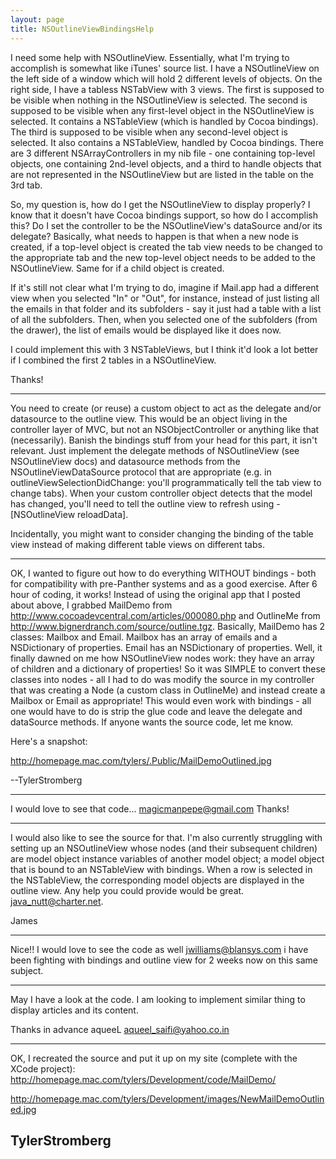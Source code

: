 ```yaml
---
layout: page
title: NSOutlineViewBindingsHelp
---
```




I need some help with NSOutlineView. Essentially, what I'm trying to accomplish is somewhat like iTunes' source list. I have a NSOutlineView on the left side of a window which will hold 2 different levels of objects. On the right side, I have a tabless NSTabView with 3 views. The first is supposed to be visible when nothing in the NSOutlineView is selected. The second is supposed to be visible when any first-level object in the NSOutlineView is selected. It contains a NSTableView (which is handled by Cocoa bindings). The third is supposed to be visible when any second-level object is selected. It also contains a NSTableView, handled by Cocoa bindings. There are 3 different NSArrayControllers in my nib file - one containing top-level objects, one containing 2nd-level objects, and a third to handle objects that are not represented in the NSOutlineView but are listed in the table on the 3rd tab.

So, my question is, how do I get the NSOutlineView to display properly? I know that it doesn't have Cocoa bindings support, so how do I accomplish this? Do I set the controller to be the NSOutlineView's dataSource and/or its delegate? Basically, what needs to happen is that when a new node is created, if a top-level object is created the tab view needs to be changed to the appropriate tab and the new top-level object needs to be added to the NSOutlineView. Same for if a child object is created.

If it's still not clear what I'm trying to do, imagine if Mail.app had a different view when you selected "In" or "Out", for instance, instead of just listing all the emails in that folder and its subfolders - say it just had a table with a list of all the subfolders. Then, when you selected one of the subfolders (from the drawer), the list of emails would be displayed like it does now.

I could implement this with 3 NSTableViews, but I think it'd look a lot better if I combined the first 2 tables in a NSOutlineView.

Thanks!

----

You need to create (or reuse) a custom object to act as the delegate and/or datasource to the outline view.  This would be an object living in the controller layer of MVC, but not an NSObjectController or anything like that (necessarily).  Banish the bindings stuff from your head for this part, it isn't relevant. Just implement the delegate methods of NSOutlineView (see NSOutlineView docs) and datasource methods from the NSOutlineViewDataSource protocol that are appropriate  (e.g. in     outlineViewSelectionDidChange: you'll programmatically tell the tab view to change tabs).  When your custom controller object detects that the model has changed, you'll need to tell the outline view to refresh using     -[NSOutlineView reloadData].


Incidentally, you might want to consider changing the binding of the table view instead of making different table views on different tabs.

----

OK, I wanted to figure out how to do everything WITHOUT bindings - both for compatibility with pre-Panther systems and as a good exercise. After 6 hour of coding, it works! Instead of using the original app that I posted about above, I grabbed MailDemo from http://www.cocoadevcentral.com/articles/000080.php and OutlineMe from http://www.bignerdranch.com/source/outline.tgz. Basically, MailDemo has 2 classes: Mailbox and Email. Mailbox has an array of emails and a NSDictionary of properties. Email has an NSDictionary of properties. Well, it finally dawned on me how NSOutlineView nodes work: they have an array of children and a dictionary of properties! So it was SIMPLE to convert these classes into nodes - all I had to do was modify the source in my controller that was creating a Node (a custom class in OutlineMe) and instead create a Mailbox or Email as appropriate! This would even work with bindings - all one would have to do is strip the glue code and leave the delegate and dataSource methods. If anyone wants the source code, let me know.

Here's a snapshot:

http://homepage.mac.com/tylers/.Public/MailDemoOutlined.jpg

--TylerStromberg

----

I would love to see that code... magicmanpepe@gmail.com   Thanks!

----

I would also like to see the source for that.  I'm also currently struggling with setting up an NSOutlineView whose nodes (and their subsequent children) are model object instance variables of another model object; a model object that is bound to an NSTableView with bindings.  When a row is selected in the NSTableView, the corresponding model objects are displayed in the outline view.  Any help you could provide would be great.  java_nutt@charter.net.

James


----
Nice!! I would love to see the code as well jwilliams@blansys.com i have been fighting with bindings and outline view for 2 weeks now on this same subject.

----
May I have a look at the code. I am looking to implement similar thing to display articles and its content.

Thanks in advance
aqueeL
aqueel_saifi@yahoo.co.in

----
OK, I recreated the source and put it up on my site (complete with the XCode project): http://homepage.mac.com/tylers/Development/code/MailDemo/

http://homepage.mac.com/tylers/Development/images/NewMailDemoOutlined.jpg

TylerStromberg
----

